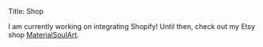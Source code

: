 Title: Shop

I am currently working on integrating Shopify! Until then, check out my Etsy shop [MaterialSoulArt](https://www.etsy.com/shop/MaterialSoulArt).
